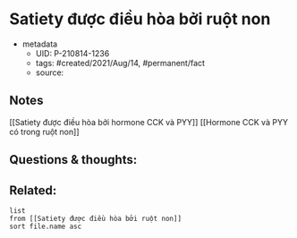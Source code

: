 # Satiety được điều hòa bởi ruột non

- metadata
	- UID: P-210814-1236
	- tags: #created/2021/Aug/14, #permanent/fact 
	- source: 

## Notes
[[Satiety được điều hòa bởi hormone CCK và PYY]]
[[Hormone CCK và PYY có trong ruột non]]

## Questions & thoughts:

## Related:
```dataview
list
from [[Satiety được điều hòa bởi ruột non]]
sort file.name asc
```
